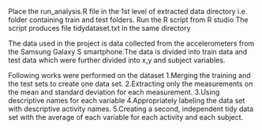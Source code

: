 Place the run_analysis.R file in the 1st level of extracted data directory i.e. folder containing train and test folders.
Run the R script from R studio
The script produces file tidydataset.txt in the same directory

The data used in the project is data collected from the accelerometers from the Samsung Galaxy S smartphone.The data is divided into train data and test data which were further divided into x,y and subject variables.

Following works were performed on the dataset
1.Merging the training and the test sets to create one data set.
2.Extracting only the measurements on the mean and standard deviation for each measurement. 
3.Using descriptive names for each variable
4.Appropriately labeling the data set with descriptive activity names. 
5.Creating a second, independent tidy data set with the average of each variable for each activity and each subject. 
